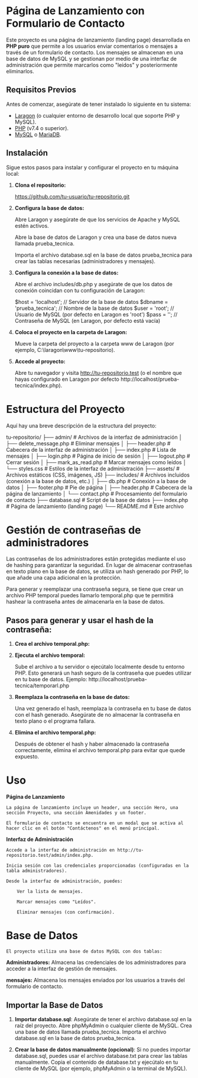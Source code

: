 # Página de Lanzamiento con Formulario de Contacto

Este proyecto es una página de lanzamiento (landing page) desarrollada en **PHP puro** que permite a los usuarios enviar comentarios o mensajes a través de un formulario de contacto. Los mensajes se almacenan en una base de datos de MySQL y se gestionan por medio de una interfaz de administración que permite marcarlos como "leídos" y posteriormente eliminarlos.

## Requisitos Previos

Antes de comenzar, asegúrate de tener instalado lo siguiente en tu sistema:

- [Laragon](https://laragon.org/) (o cualquier entorno de desarrollo local que soporte PHP y MySQL).
- [PHP](https://www.php.net/) (v7.4 o superior).
- [MySQL](https://www.mysql.com/) o [MariaDB](https://mariadb.org/).

## Instalación

Sigue estos pasos para instalar y configurar el proyecto en tu máquina local:

1. **Clona el repositorio:**

   https://github.com/tu-usuario/tu-repositorio.git

2. **Configura la base de datos:**

    Abre Laragon y asegúrate de que los servicios de Apache y MySQL estén activos.

    Abre la base de datos de Laragon y crea una base de datos nueva llamada prueba_tecnica.

    Importa el archivo database.sql en la base de datos prueba_tecnica para crear las tablas necesarias (administradores y mensajes).

3. **Configura la conexión a la base de datos:**

    Abre el archivo includes/db.php y asegúrate de que los datos de conexión coincidan con tu configuración de Laragon:

    $host = 'localhost';      // Servidor de la base de datos
    $dbname = 'prueba_tecnica'; // Nombre de la base de datos
    $user = 'root';           // Usuario de MySQL (por defecto en Laragon es 'root')
    $pass = '';               // Contraseña de MySQL (en Laragon, por defecto está vacía)

4. **Coloca el proyecto en la carpeta de Laragon:**

    Mueve la carpeta del proyecto a la carpeta www de Laragon (por ejemplo, C:\laragon\www\tu-repositorio).

5. **Accede al proyecto:**

    Abre tu navegador y visita http://tu-repositorio.test (o el nombre que hayas configurado en Laragon por defecto http://localhost/prueba-tecnica/index.php).

# Estructura del Proyecto

Aquí hay una breve descripción de la estructura del proyecto:

tu-repositorio/
├── admin/                  # Archivos de la interfaz de administración
│   ├── delete_message.php  # Eliminar mensajes
│   ├── header.php          # Cabecera de la interfaz de administración
│   ├── index.php           # Lista de mensajes
│   ├── login.php           # Página de inicio de sesión
│   ├── logout.php          # Cerrar sesión
│   ├── mark_as_read.php    # Marcar mensajes como leídos
│   └── styles.css          # Estilos de la interfaz de administración
├── assets/                 # Archivos estáticos (CSS, imágenes, JS)
├── includes/               # Archivos incluidos (conexión a la base de datos, etc.)
│   ├── db.php              # Conexión a la base de datos
│   ├── footer.php          # Pie de página
│   ├── header.php          # Cabecera de la página de lanzamiento
│   └── contact.php         # Procesamiento del formulario de contacto
├── database.sql            # Script de la base de datos
├── index.php               # Página de lanzamiento (landing page)
└── README.md               # Este archivo

# Gestión de contraseñas de administradores

Las contraseñas de los administradores están protegidas mediante el uso de hashing para garantizar la seguridad. En lugar de almacenar contraseñas en texto plano en la base de datos, se utiliza un hash generado por PHP, lo que añade una capa adicional en la protección.

Para generar y reemplazar una contraseña segura, se tiene que crear un archivo PHP temporal puedes llamarlo temporal.php que te permitirá hashear la contraseña antes de almacenarla en la base de datos.

## Pasos para generar y usar el hash de la contraseña:

1. **Crea el archivo temporal.php:**

    <?php
    $password = 'tu_contraseña_aquí'; // Reemplaza con la contraseña que deseas hashear
    $hashed_password = password_hash($password, PASSWORD_DEFAULT);
    echo "El hash de la contraseña es: " . $hashed_password;
    ?>

2. **Ejecuta el archivo temporal:**

    Sube el archivo a tu servidor o ejecútalo localmente desde tu entorno PHP. Esto generará un hash seguro de la contraseña que puedes utilizar en tu base de datos.
    Ejemplo: http://localhost/prueba-tecnica/temporarl.php

3. **Reemplaza la contraseña en la base de datos:**

    Una vez generado el hash, reemplaza la contraseña en tu base de datos con el hash generado. Asegúrate de no almacenar la contraseña en texto plano o el programa fallara.

4. **Elimina el archivo temporal.php:**

    Después de obtener el hash y haber almacenado la contraseña correctamente, elimina el archivo temporal.php para evitar que quede expuesto.

# Uso

**Página de Lanzamiento**

    La página de lanzamiento incluye un header, una sección Hero, una sección Proyecto, una sección Amenidades y un footer.

    El formulario de contacto se encuentra en un modal que se activa al hacer clic en el botón "Contáctenos" en el menú principal.

**Interfaz de Administración**

    Accede a la interfaz de administración en http://tu-repositorio.test/admin/index.php.

    Inicia sesión con las credenciales proporcionadas (configuradas en la tabla administradores).

    Desde la interfaz de administración, puedes:

        Ver la lista de mensajes.

        Marcar mensajes como "Leídos".

        Eliminar mensajes (con confirmación).

# Base de Datos

    El proyecto utiliza una base de datos MySQL con dos tablas:

**Administradores:**
    Almacena las credenciales de los administradores para acceder a la interfaz de gestión de mensajes.
    
**mensajes:**
    Almacena los mensajes enviados por los usuarios a través del formulario de contacto.

## Importar la Base de Datos

1. **Importar database.sql**:
    Asegúrate de tener el archivo database.sql en la raíz del proyecto.
    Abre phpMyAdmin o cualquier cliente de MySQL.
    Crea una base de datos llamada prueba_tecnica.
    Importa el archivo database.sql en la base de datos prueba_tecnica.

2. **Crear la base de datos manualmente (opcional)**:
    Si no puedes importar database.sql, puedes usar el archivo database.txt para crear las tablas manualmente.
    Copia el contenido de database.txt y ejecútalo en tu cliente de MySQL (por ejemplo, phpMyAdmin o la terminal de MySQL).